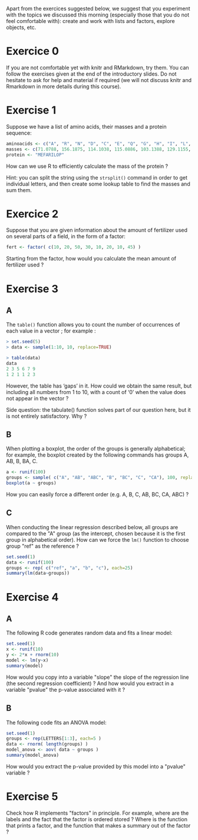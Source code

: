 Apart from the exercices suggested below, we suggest that you experiment with the topics we discussed this morning (especially those that you do not feel comfortable with): create and work with lists and factors, explore objects, etc.

# Exercice 0

If you are not comfortable yet with knitr and RMarkdown, try them. You
can follow the exercises given at the end of the introductory
slides. Do not hesitate to ask for help and material if required (we
will not discuss knitr and Rmarkdown in more details during this
course).

# Exercise 1
Suppose we have a list of amino acids, their masses and a protein sequence:

```r 
aminoacids <- c("A", "R", "N", "D", "C", "E", "Q", "G", "H", "I", "L", "K", "M", "F", "P", "S", "T", "W", "Y", "V" )
masses <- c(71.0788, 156.1875, 114.1038, 115.0886, 103.1388, 129.1155, 128.1307, 57.0519, 137.1411, 113.1594, 113.1594, 128.1741, 131.1926, 147.1766, 97.1167, 87.0782, 101.1051, 186.2132, 163.1760, 99.1326)
protein <- "MEFARILOP"
```

How can we use R to efficiently calculate the mass of the protein ?

Hint: you can split the string using the `strsplit()` command in order
to get individual letters, and then create some lookup table to find
the masses and sum them.


# Exercice 2
Suppose that you are given information about the amount of fertilizer used on several parts of a field, in the form of a factor:

```r 
fert <- factor( c(10, 20, 50, 30, 10, 20, 10, 45) )
```

Starting from the factor, how would you calculate the mean amount of fertilizer used ?

# Exercise 3
## A

The `table()` function allows you to count the number of occurrences
of each value in a vector ; for example :

```r 
> set.seed(5)
> data <- sample(1:10, 10, replace=TRUE)

> table(data)
data
2 3 5 6 7 9 
1 2 1 1 2 3 
```

However, the table has ‘gaps’ in it. How could we obtain the same
result, but including all numbers from 1 to 10, with a count of ‘0’
when the value does not appear in the vector ?

Side question: the tabulate() function solves part of our question
here, but it is not entirely satisfactory. Why ?

## B
When plotting a boxplot, the order of the groups is generally
alphabetical; for example, the boxplot created by the following
commands has groups A, AB, B, BA, C.

```r 
a <- runif(100)
groups <- sample( c("A", "AB", "ABC", "B", "BC", "C", "CA"), 100, replace=TRUE)
boxplot(a ~ groups)
```

How you can easily force a different order  (e.g. A, B, C, AB, BC, CA, ABC) ?

## C
When conducting the linear regression described below, all groups are
compared to the "A" group (as the intercept, chosen because it is the
first group in alphabetical order). How can we force the `lm()` function
to choose group "ref" as the reference ?

```r 
set.seed(1)
data <- runif(100)
groups <- rep( c("ref", "a", "b", "c"), each=25)
summary(lm(data~groups))
```

# Exercise 4
## A
The following R code generates random data and fits a linear model:

```r 
set.seed(1)
x <- runif(10)
y <- 2*x + rnorm(10)
model <- lm(y~x)
summary(model)
```

How would you copy into a variable "slope" the slope of the regression
line (the second regression coefficient) ? And how would you extract
in a variable "pvalue" the p-value associated with it ?

## B
The following code fits an ANOVA model:

```r
set.seed(1)
groups <- rep(LETTERS[1:3], each=5 )
data <- rnorm( length(groups) )
model_anova <- aov( data ~ groups )
summary(model_anova)
```

How would you extract the p-value provided by this model into a
"pvalue" variable ?

# Exercise 5
Check how R implements "factors" in principle. For example, where are
the labels and the fact that the factor is ordered stored ? Where is
the function that prints a factor, and the function that makes a
summary out of the factor ?

